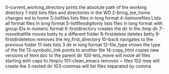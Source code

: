 0-current_working_directory prints the absolute path of the working directory
1-listit lists files and directories in the WD
2-bring_me_home changes wd to home
3-listfiles lists files in long format
4-listmorefiles Lists all format files in long format
5-listfilesdigitonly lists files in long format with group IDs in numeric format
6-firstdirectory creates the dir in the /tmp dir
7-movethatfile moves betty to a different folder
8-firstdelete deletes betty
9-firstdirdeletion removes the my_first_directory
10-back navigates to the previous folder
11-lists lists 3 dir in long format
12-file_type shows the type of the file
13-symbolic_link points to another file
14-copy_html copies new versions of html doc to the parent dir
100-lets_move will move all files starting with caps to /tmp/u
101-clean_emacs removes ~ files
102-tree will create the 3 nested dir
103-commas will list files separated by comma
